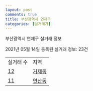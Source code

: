 ```yaml
---
layout: post
comments: true
title: 부산광역시 연제구
categories: [실거래가]
---
```


부산광역시 연제구 실거래 정보

2021년 05월 14일 등록된 실거래 정보: 23건


<table>
  <tr>
    <td>실거래 수</td>
    <td>지역</td>
  </tr>

  
  <tr>
    <td><a href="2647010100.html">12</a></td>
    <td><a href="2647010100.html">거제동</a></td>
  </tr>
    

  <tr>
    <td><a href="2647010200.html">11</a></td>
    <td><a href="2647010200.html">연산동</a></td>
  </tr>
    


</table>
    